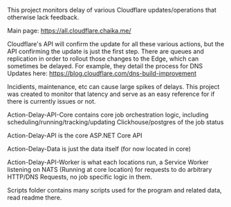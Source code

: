 This project monitors delay of various Cloudflare updates/operations that otherwise lack feedback. 

Main page: https://all.cloudflare.chaika.me/

Cloudflare's API will confirm the update for all these various actions, but the API confirming the update is just the first step. There are queues and replication in order to rollout those changes to the Edge, which can sometimes be delayed. For example, they detail the process for DNS Updates here: https://blog.cloudflare.com/dns-build-improvement

Incidients, maintenance, etc can cause large spikes of delays. This project was created to monitor that latency and serve as an easy reference for if there is currently issues or not.

Action-Delay-API-Core contains core job orchestration logic, including scheduling/running/tracking/updating Clickhouse/postgres of the job status

Action-Delay-API is the core ASP.NET Core API

Action-Delay-Data is just the data itself (for now located in core)

Action-Delay-API-Worker is what each locations run, a Service Worker listening on NATS (Running at core location) for requests to do arbitrary HTTP/DNS Requests, no job specific logic in them.


Scripts folder contains many scripts used for the program and related data, read readme there. 
